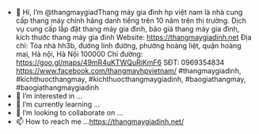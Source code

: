 - 👋 Hi, I’m @thangmaygiadThang máy gia đình hp việt nam là nhà cung cấp thang máy chính hãng danh tiếng trên 10 năm trên thị trường. Dịch vụ cung cấp lắp đặt thang máy gia đình, báo giá thang máy gia đình, kích thước thang máy gia đình Website: https://thangmaygiadinh.net Địa chỉ: Tòa nhà hh3b, đường linh đường, phường hoàng liệt, quận hoàng mai, Hà nội, Hà Nội 100000 Chỉ đường: https://goo.gl/maps/49mR4uKTWQuRiKmF6 SĐT: 0969354834 https://www.facebook.com/thangmayhpvietnam/ #thangmaygiadinh, #kichthuocthangmay, #kichthuocthangmaygiadinh, #baogiathangmay, #baogiathangmaygiadinh
- 👀 I’m interested in ...
- 🌱 I’m currently learning ...
- 💞️ I’m looking to collaborate on ...
- 📫 How to reach me ...https://thangmaygiadinh.net/

<!---
thangmaygiadinhhp/thangmaygiadinhhp is a ✨ special ✨ repository because its `README.md` (this file) appears on your GitHub profile.
You can click the Preview link to take a look at your changes.
--->
